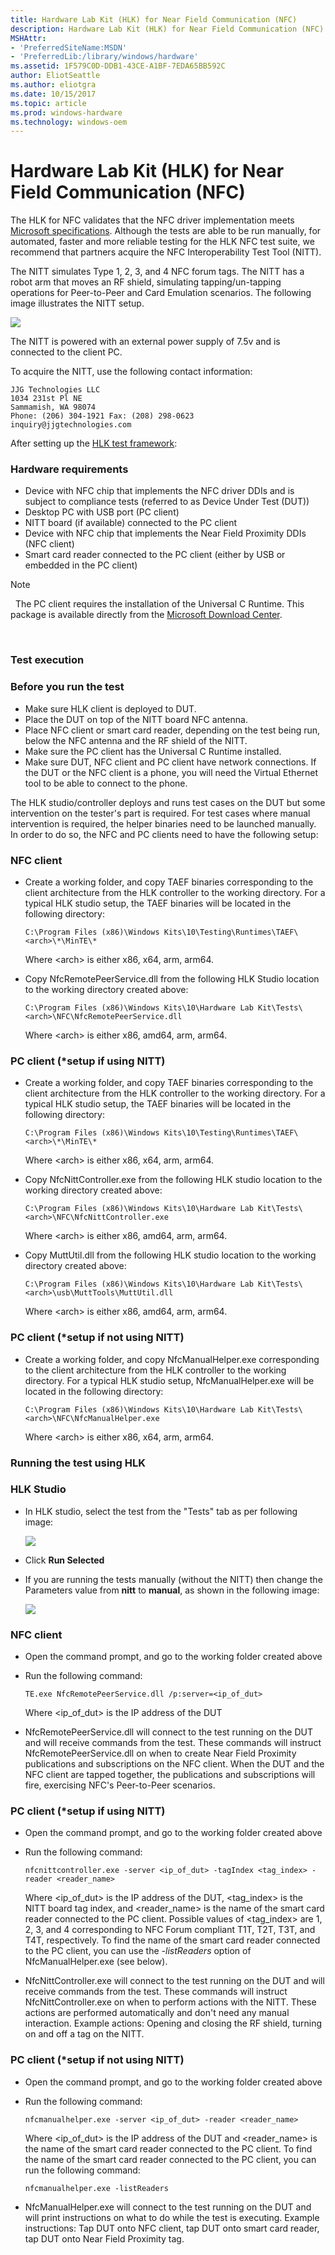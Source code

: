 ```yaml
---
title: Hardware Lab Kit (HLK) for Near Field Communication (NFC)
description: Hardware Lab Kit (HLK) for Near Field Communication (NFC)
MSHAttr:
- 'PreferredSiteName:MSDN'
- 'PreferredLib:/library/windows/hardware'
ms.assetid: 1F579C0D-DDB1-43CE-A1BF-7EDA65BB592C
author: EliotSeattle
ms.author: eliotgra
ms.date: 10/15/2017
ms.topic: article
ms.prod: windows-hardware
ms.technology: windows-oem
---
```


# Hardware Lab Kit (HLK) for Near Field Communication (NFC)


The HLK for NFC validates that the NFC driver implementation meets [Microsoft specifications](https://msdn.microsoft.com/en-us/library/windows/hardware/dn905575.aspx). Although the tests are able to be run manually, for automated, faster and more reliable testing for the HLK NFC test suite, we recommend that partners acquire the NFC Interoperability Test Tool (NITT).

The NITT simulates Type 1, 2, 3, and 4 NFC forum tags. The NITT has a robot arm that moves an RF shield, simulating tapping/un-tapping operations for Peer-to-Peer and Card Emulation scenarios. The following image illustrates the NITT setup.

![](images/nitt-setup.jpg)

The NITT is powered with an external power supply of 7.5v and is connected to the client PC.

To acquire the NITT, use the following contact information:

``` syntax
JJG Technologies LLC
1034 231st Pl NE
Sammamish, WA 98074 
Phone: (206) 304-1921 Fax: (208) 298-0623
inquiry@jjgtechnologies.com
```

After setting up the [HLK test framework](https://msdn.microsoft.com/en-us/library/windows/hardware/dn939963.aspx):

### <span id="Hardware_requirements"></span><span id="hardware_requirements"></span><span id="HARDWARE_REQUIREMENTS"></span>Hardware requirements

-   Device with NFC chip that implements the NFC driver DDIs and is subject to compliance tests (referred to as Device Under Test (DUT))
-   Desktop PC with USB port (PC client)
-   NITT board (if available) connected to the PC client
-   Device with NFC chip that implements the Near Field Proximity DDIs (NFC client)
-   Smart card reader connected to the PC client (either by USB or embedded in the PC client)

>[!NOTE]
>  The PC client requires the installation of the Universal C Runtime. This package is available directly from the [Microsoft Download Center](https://www.microsoft.com/en-us/download/details.aspx?id=48234).

 

### <span id="Test_execution"></span><span id="test_execution"></span><span id="TEST_EXECUTION"></span>Test execution

### <span id="Before_you_run_the_test"></span><span id="before_you_run_the_test"></span><span id="BEFORE_YOU_RUN_THE_TEST"></span>Before you run the test

-   Make sure HLK client is deployed to DUT.
-   Place the DUT on top of the NITT board NFC antenna.
-   Place NFC client or smart card reader, depending on the test being run, below the NFC antenna and the RF shield of the NITT.
-   Make sure the PC client has the Universal C Runtime installed.
-   Make sure DUT, NFC client and PC client have network connections. If the DUT or the NFC client is a phone, you will need the Virtual Ethernet tool to be able to connect to the phone.

The HLK studio/controller deploys and runs test cases on the DUT but some intervention on the tester's part is required. For test cases where manual intervention is required, the helper binaries need to be launched manually. In order to do so, the NFC and PC clients need to have the following setup:

### <span id="NFC_client"></span><span id="nfc_client"></span><span id="NFC_CLIENT"></span>NFC client

-   Create a working folder, and copy TAEF binaries corresponding to the client architecture from the HLK controller to the working directory. For a typical HLK studio setup, the TAEF binaries will be located in the following directory:

    ``` syntax
    C:\Program Files (x86)\Windows Kits\10\Testing\Runtimes\TAEF\<arch>\*\MinTE\*
    ```

    Where &lt;arch&gt; is either x86, x64, arm, arm64.

-   Copy NfcRemotePeerService.dll from the following HLK Studio location to the working directory created above:

    ``` syntax
    C:\Program Files (x86)\Windows Kits\10\Hardware Lab Kit\Tests\<arch>\NFC\NfcRemotePeerService.dll
    ```

    Where &lt;arch&gt; is either x86, amd64, arm, arm64.

### <span id="PC_client___setup_if_using_NITT_"></span><span id="pc_client___setup_if_using_nitt_"></span><span id="PC_CLIENT___SETUP_IF_USING_NITT_"></span>PC client (\*setup if using NITT)

-   Create a working folder, and copy TAEF binaries corresponding to the client architecture from the HLK controller to the working directory. For a typical HLK studio setup, the TAEF binaries will be located in the following directory:

    ``` syntax
    C:\Program Files (x86)\Windows Kits\10\Testing\Runtimes\TAEF\<arch>\*\MinTE\*
    ```

    Where &lt;arch&gt; is either x86, x64, arm, arm64.

-   Copy NfcNittController.exe from the following HLK studio location to the working directory created above:

    ``` syntax
    C:\Program Files (x86)\Windows Kits\10\Hardware Lab Kit\Tests\<arch>\NFC\NfcNittController.exe
    ```

    Where &lt;arch&gt; is either x86, amd64, arm, arm64.

-   Copy MuttUtil.dll from the following HLK studio location to the working directory created above:

    ``` syntax
    C:\Program Files (x86)\Windows Kits\10\Hardware Lab Kit\Tests\<arch>\usb\MuttTools\MuttUtil.dll
    ```

    Where &lt;arch&gt; is either x86, amd64, arm, arm64.

### <span id="PC_client___setup_if_not_using_NITT_"></span><span id="pc_client___setup_if_not_using_nitt_"></span><span id="PC_CLIENT___SETUP_IF_NOT_USING_NITT_"></span>PC client (\*setup if not using NITT)

-   Create a working folder, and copy NfcManualHelper.exe corresponding to the client architecture from the HLK controller to the working directory. For a typical HLK studio setup, NfcManualHelper.exe will be located in the following directory:

    ``` syntax
    C:\Program Files (x86)\Windows Kits\10\Hardware Lab Kit\Tests\<arch>\NFC\NfcManualHelper.exe
    ```

    Where &lt;arch&gt; is either x86, x64, arm, arm64.

### <span id="Running_the_test_using_HLK"></span><span id="running_the_test_using_hlk"></span><span id="RUNNING_THE_TEST_USING_HLK"></span>Running the test using HLK

### <span id="HLK_Studio"></span><span id="hlk_studio"></span><span id="HLK_STUDIO"></span>HLK Studio

-   In HLK studio, select the test from the "Tests" tab as per following image:

    ![](images/nfc-tests-tab.png)

-   Click **Run Selected**
-   If you are running the tests manually (without the NITT) then change the Parameters value from **nitt** to **manual**, as shown in the following image:

    ![](images/nfc-change-parameters-value.png)

### <span id="NFC_client"></span><span id="nfc_client"></span><span id="NFC_CLIENT"></span>NFC client

-   Open the command prompt, and go to the working folder created above
-   Run the following command:

    ``` syntax
    TE.exe NfcRemotePeerService.dll /p:server=<ip_of_dut>
    ```

    Where &lt;ip\_of\_dut&gt; is the IP address of the DUT

-   NfcRemotePeerService.dll will connect to the test running on the DUT and will receive commands from the test. These commands will instruct NfcRemotePeerService.dll on when to create Near Field Proximity publications and subscriptions on the NFC client. When the DUT and the NFC client are tapped together, the publications and subscriptions will fire, exercising NFC's Peer-to-Peer scenarios.

### <span id="PC_client___setup_if_using_NITT_"></span><span id="pc_client___setup_if_using_nitt_"></span><span id="PC_CLIENT___SETUP_IF_USING_NITT_"></span>PC client (\*setup if using NITT)

-   Open the command prompt, and go to the working folder created above
-   Run the following command:

    ``` syntax
    nfcnittcontroller.exe -server <ip_of_dut> -tagIndex <tag_index> -reader <reader_name>
    ```

    Where &lt;ip\_of\_dut&gt; is the IP address of the DUT, &lt;tag\_index&gt; is the NITT board tag index, and &lt;reader\_name&gt; is the name of the smart card reader connected to the PC client. Possible values of &lt;tag\_index&gt; are 1, 2, 3, and 4 corresponding to NFC Forum compliant T1T, T2T, T3T, and T4T, respectively. To find the name of the smart card reader connected to the PC client, you can use the *-listReaders* option of NfcManualHelper.exe (see below).

-   NfcNittController.exe will connect to the test running on the DUT and will receive commands from the test. These commands will instruct NfcNittController.exe on when to perform actions with the NITT. These actions are performed automatically and don't need any manual interaction. Example actions: Opening and closing the RF shield, turning on and off a tag on the NITT.

### <span id="PC_client___setup_if_not_using_NITT_"></span><span id="pc_client___setup_if_not_using_nitt_"></span><span id="PC_CLIENT___SETUP_IF_NOT_USING_NITT_"></span>PC client (\*setup if not using NITT)

-   Open the command prompt, and go to the working folder created above
-   Run the following command:

    ``` syntax
    nfcmanualhelper.exe -server <ip_of_dut> -reader <reader_name>
    ```

    Where &lt;ip\_of\_dut&gt; is the IP address of the DUT and &lt;reader\_name&gt; is the name of the smart card reader connected to the PC client. To find the name of the smart card reader connected to the PC client, you can run the following command:

    ``` syntax
    nfcmanualhelper.exe -listReaders
    ```

-   NfcManualHelper.exe will connect to the test running on the DUT and will print instructions on what to do while the test is executing. Example instructions: Tap DUT onto NFC client, tap DUT onto smart card reader, tap DUT onto Near Field Proximity tag.

 

 






